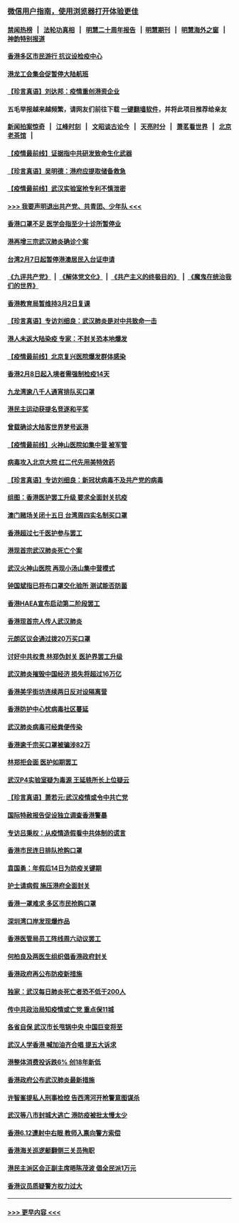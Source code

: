 ### [微信用户指南，使用浏览器打开体验更佳](https://github.com/gfw-breaker/banned-news1/blob/master/indexes/wechat-guide.md?t=0)
#### [禁闻热榜](热点新闻.md?t=0)  &nbsp;&nbsp;|&nbsp;&nbsp; [法轮功真相](https://github.com/gfw-breaker/truth/blob/master/README.md?t=0) &nbsp;&nbsp;|&nbsp;&nbsp; [明慧二十周年报告](https://github.com/gfw-breaker/mh-reports/blob/master/README.md?t=0) &nbsp;&nbsp;|&nbsp;&nbsp;[明慧期刊](https://github.com/gfw-breaker/mh-qikan) &nbsp;&nbsp;|&nbsp;&nbsp; [明慧海外之窗](https://github.com/gfw-breaker/mh-news/blob/master/README.md?t=0) &nbsp;&nbsp;|&nbsp;&nbsp; [神韵特别报道](https://github.com/gfw-breaker/mh-news/blob/master/shenyun.md?t=0)
#### [香港多区市民游行 抗议设检疫中心](../pages/nsc415/n11856866.md?t=02100944) 
#### [港龙工会集会促暂停大陆航班](../pages/nsc415/n11856840.md?t=02100944) 
#### [【珍言真语】刘达邦：疫情重创港资企业](../pages/nsc415/n11854274.md?t=02100944) 
#### 五毛举报越来越频繁，请网友们前往下载 [一键翻墙软件](https://github.com/gfw-breaker/ssr-accounts)，并将此项目推荐给亲友
#### [新闻拍案惊奇](https://github.com/gfw-breaker/banned-news1/blob/master/pages/link4.md) &nbsp;&nbsp;|&nbsp;&nbsp; [江峰时刻](https://github.com/gfw-breaker/banned-news1/blob/master/pages/link4.md) &nbsp;&nbsp;|&nbsp;&nbsp; [文昭谈古论今](https://github.com/gfw-breaker/banned-news1/blob/master/pages/link4.md) &nbsp;&nbsp;|&nbsp;&nbsp; [天亮时分](https://github.com/gfw-breaker/banned-news1/blob/master/pages/link4.md) &nbsp;&nbsp;|&nbsp;&nbsp; [萧茗看世界](https://github.com/gfw-breaker/banned-news1/blob/master/pages/link4.md) &nbsp;&nbsp;|&nbsp;&nbsp; [北京老茶馆](https://github.com/gfw-breaker/banned-news1/blob/master/pages/link4.md) &nbsp;&nbsp;|&nbsp;&nbsp; 
#### [【疫情最前线】证据指中共研发致命生化武器](../pages/nsc415/n11853087.md?t=02100944) 
#### [【珍言真语】吴明德：港府应提取储备救急](../pages/nsc415/n11852734.md?t=02100944) 
#### [【疫情最前线】武汉实验室抢专利不慎泄密](../pages/nsc415/n11850310.md?t=02100944) 
#### [>>> 我要声明退出共产党、共青团、少年队 <<<](https://github.com/begood0513/goodnews/blob/master/quit/letter.md) 
#### [香港口罩不足 医学会指至少十诊所暂停业](../pages/nsc415/n11850301.md?t=02100944) 
#### [港再增三宗武汉肺炎确诊个案](../pages/nsc415/n11850328.md?t=02100944) 
#### [台湾2月7日起暂停港澳居民入台证申请](../pages/nsc415/n11850304.md?t=02100944) 
#### [《九评共产党》](https://github.com/begood0513/9ping.md/blob/master/README.md) &nbsp;|&nbsp; [《解体党文化》](../../../../jtdwh.md/blob/master/README.md)  &nbsp;|&nbsp; [《共产主义的终极目的》](../../../../gczydzjmd.md/blob/master/README.md) &nbsp;|&nbsp; [《魔鬼在统治我们的世界》](../../../../mgztzwmdsj.md/blob/master/README.md) 
#### [香港教育局暂维持3月2日复课](../pages/nsc415/n11850260.md?t=02100944) 
#### [【珍言真语】专访刘细良：武汉肺炎是对中共致命一击](../pages/nsc415/n11849934.md?t=02100944) 
#### [港人未返大陆染疫 专家：不封关恐本地爆发](../pages/nsc415/n11848021.md?t=02100944) 
#### [【疫情最前线】北京复兴医院爆发群体感染](../pages/nsc415/n11847626.md?t=02100944) 
#### [香港2月8日起入境者需强制检疫14天](../pages/nsc415/n11847658.md?t=02100944) 
#### [九龙湾逾八千人通宵排队买口罩](../pages/nsc415/n11847647.md?t=02100944) 
#### [港民主运动获提名竞逐和平奖](../pages/nsc415/n11847633.md?t=02100944) 
#### [曾载确诊大陆客世界梦号返港](../pages/nsc415/n11847608.md?t=02100944) 
#### [【疫情最前线】火神山医院如集中营 被军管](../pages/nsc415/n11847524.md?t=02100944) 
#### [病毒攻入北京大院 红二代先用美特效药](../pages/nsc415/n11847427.md?t=02100944) 
#### [【珍言真语】专访刘细良：新冠状病毒不及共产党的病毒](../pages/nsc415/n11847164.md?t=02100944) 
#### [组图：香港医护罢工升级 要求全面封关抗疫](../pages/nsc415/n11844107.md?t=02100944) 
#### [澳门赌场关闭十五日 台湾周四实名制买口罩](../pages/nsc415/n11845083.md?t=02100944) 
#### [香港超过七千医护参与罢工](../pages/nsc415/n11845051.md?t=02100944) 
#### [港现首宗武汉肺炎死亡个案](../pages/nsc415/n11844998.md?t=02100944) 
#### [武汉火神山医院 再现小汤山集中营模式](../pages/nsc415/n11844763.md?t=02100944) 
#### [钟国斌指已将布口罩交化验所 测试能否防菌](../pages/nsc415/n11842783.md?t=02100944) 
#### [香港HAEA宣布启动第二阶段罢工](../pages/nsc415/n11842723.md?t=02100944) 
#### [香港现首宗人传人武汉肺炎](../pages/nsc415/n11842766.md?t=02100944) 
#### [元朗区议会通过拨20万买口罩](../pages/nsc415/n11842754.md?t=02100944) 
#### [讨好中共权贵 林郑伪封关 医护界罢工升级](../pages/nsc415/n11842359.md?t=02100944) 
#### [武汉肺炎摧毁中国经济 损失将超过16万亿](../pages/nsc415/n11839723.md?t=02100944) 
#### [香港美孚街坊连续两日反对设隔离营](../pages/nsc415/n11839962.md?t=02100944) 
#### [香港防护中心忧病毒社区蔓延](../pages/nsc415/n11839933.md?t=02100944) 
#### [武汉肺炎病毒可经粪便传染](../pages/nsc415/n11839939.md?t=02100944) 
#### [香港逾千宗买口罩被骗涉82万](../pages/nsc415/n11839914.md?t=02100944) 
#### [林郑拒会面 医护如期罢工](../pages/nsc415/n11839892.md?t=02100944) 
#### [武汉P4实验室疑为毒源 王延轶所长上位疑云](../pages/nsc415/n11835543.md?t=02100944) 
#### [【珍言真语】萧若元:武汉疫情或令中共亡党](../pages/nsc415/n11829394.md?t=02100944) 
#### [国际特赦报告促设独立调查香港警暴](../pages/nsc415/n11833845.md?t=02100944) 
#### [专访吕秉权：从疫情造假看中共体制的谎言](../pages/nsc415/n11833813.md?t=02100944) 
#### [香港市民连日排队抢购口罩](../pages/nsc415/n11833794.md?t=02100944) 
#### [袁国勇：年假后14日为防疫关键期](../pages/nsc415/n11831088.md?t=02100944) 
#### [护士请病假 施压港府全面封关](../pages/nsc415/n11831030.md?t=02100944) 
#### [香港一罩难求 多区市民抢购口罩](../pages/nsc415/n11831002.md?t=02100944) 
#### [深圳湾口岸发现爆炸品](../pages/nsc415/n11828802.md?t=02100944) 
#### [香港医管局员工阵线周六动议罢工](../pages/nsc415/n11828762.md?t=02100944) 
#### [何柏良及两医生组织倡香港政府封关](../pages/nsc415/n11828749.md?t=02100944) 
#### [香港政府再公布防疫新措施](../pages/nsc415/n11828716.md?t=02100944) 
#### [独家：武汉每日肺炎死亡者恐不低于200人](../pages/nsc415/n11828240.md?t=02100944) 
#### [传中共政治局知疫情或亡党 重点保11城](../pages/nsc415/n11828145.md?t=02100944) 
#### [各省自保 武汉市长甩锅中央 中国巨变将至](../pages/nsc415/n11828021.md?t=02100944) 
#### [武汉人学香港 喊加油齐合唱 提五大诉求](../pages/nsc415/n11827046.md?t=02100944) 
#### [港整体消费投诉跌6% 创18年新低](../pages/nsc415/n11817280.md?t=02100944) 
#### [香港政府公布武汉肺炎最新措施](../pages/nsc415/n11817152.md?t=02100944) 
#### [许智峯提私人刑事检控 告西湾河开枪警意图谋杀](../pages/nsc415/n11817132.md?t=02100944) 
#### [武汉等八市封城大逃亡 港防疫被批太慢太少](../pages/nsc415/n11817058.md?t=02100944) 
#### [香港6.12遭射中右眼 教师入禀向警方索偿](../pages/nsc415/n11814678.md?t=02100944) 
#### [香港海关巡逻艇翻侧三关员殉职](../pages/nsc415/n11814604.md?t=02100944) 
#### [港民主派区会正副主席晤陈茂波 倡全民派1万元](../pages/nsc415/n11814582.md?t=02100944) 
#### [香港议员质疑警方权力过大](../pages/nsc415/n11814560.md?t=02100944) 

----
#### [ >>> 更早内容 <<< ](../indexes/nsc415-earlier.md)
